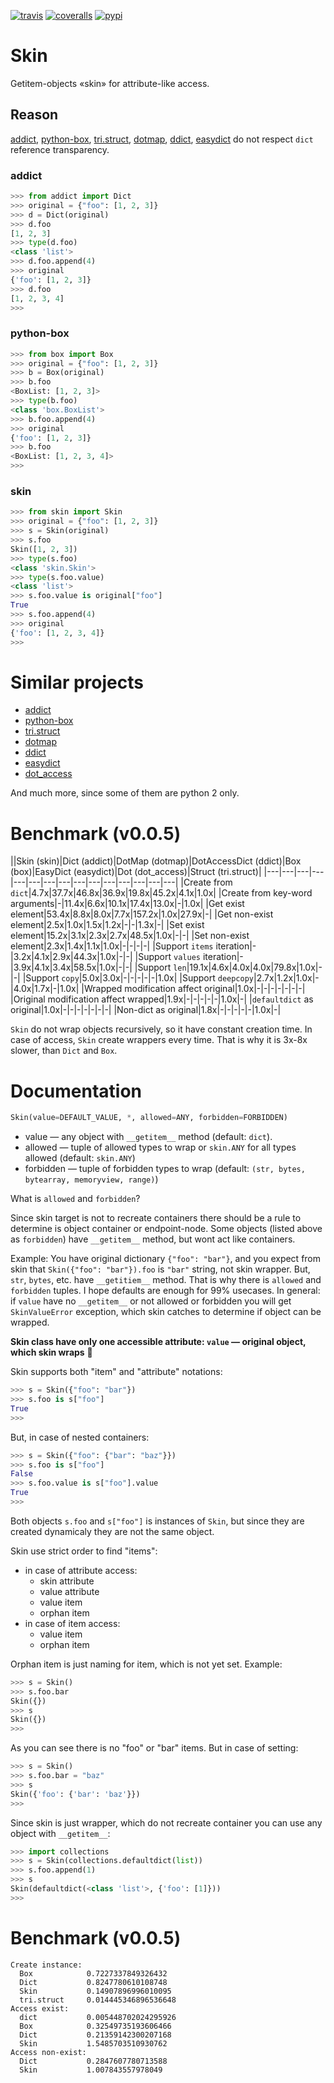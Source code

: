 [![travis](https://img.shields.io/travis/pohmelie/skin.svg)](https://travis-ci.org/pohmelie/skin)
[![coveralls](https://img.shields.io/coveralls/pohmelie/skin.svg)](https://coveralls.io/github/pohmelie/skin)
[![pypi](https://img.shields.io/pypi/v/skin.svg)](https://pypi.python.org/pypi/skin)

# Skin
Getitem-objects «skin» for attribute-like access.

## Reason
[addict](https://github.com/mewwts/addict), [python-box](https://github.com/cdgriffith/Box), [tri.struct](https://github.com/TriOptima/tri.struct), [dotmap](https://github.com/drgrib/dotmap), [ddict](https://github.com/rbehzadan/ddict), [easydict](https://github.com/makinacorpus/easydict) do not respect `dict` reference transparency.
### addict
``` python
>>> from addict import Dict
>>> original = {"foo": [1, 2, 3]}
>>> d = Dict(original)
>>> d.foo
[1, 2, 3]
>>> type(d.foo)
<class 'list'>
>>> d.foo.append(4)
>>> original
{'foo': [1, 2, 3]}
>>> d.foo
[1, 2, 3, 4]
>>>
```
### python-box
``` python
>>> from box import Box
>>> original = {"foo": [1, 2, 3]}
>>> b = Box(original)
>>> b.foo
<BoxList: [1, 2, 3]>
>>> type(b.foo)
<class 'box.BoxList'>
>>> b.foo.append(4)
>>> original
{'foo': [1, 2, 3]}
>>> b.foo
<BoxList: [1, 2, 3, 4]>
>>>
```
### skin
``` python
>>> from skin import Skin
>>> original = {"foo": [1, 2, 3]}
>>> s = Skin(original)
>>> s.foo
Skin([1, 2, 3])
>>> type(s.foo)
<class 'skin.Skin'>
>>> type(s.foo.value)
<class 'list'>
>>> s.foo.value is original["foo"]
True
>>> s.foo.append(4)
>>> original
{'foo': [1, 2, 3, 4]}
>>>
```
# Similar projects
* [addict](https://github.com/mewwts/addict)
* [python-box](https://github.com/cdgriffith/Box)
* [tri.struct](https://github.com/TriOptima/tri.struct)
* [dotmap](https://github.com/drgrib/dotmap)
* [ddict](https://github.com/rbehzadan/ddict)
* [easydict](https://github.com/makinacorpus/easydict)
* [dot_access](https://github.com/kootenpv/dot_access)

And much more, since some of them are python 2 only.

# Benchmark (v0.0.5)
||Skin (skin)|Dict (addict)|DotMap (dotmap)|DotAccessDict (ddict)|Box (box)|EasyDict (easydict)|Dot (dot_access)|Struct (tri.struct)|
|---|---|---|---|---|---|---|---|---|---|---|---|---|---|---|
|Create from `dict`|4.7x|37.7x|46.8x|36.9x|19.8x|45.2x|4.1x|1.0x|
|Create from key-word arguments|-|11.4x|6.6x|10.1x|17.4x|13.0x|-|1.0x|
|Get exist element|53.4x|8.8x|8.0x|7.7x|157.2x|1.0x|27.9x|-|
|Get non-exist element|2.5x|1.0x|1.5x|1.2x|-|-|1.3x|-|
|Set exist element|15.2x|3.1x|2.3x|2.7x|48.5x|1.0x|-|-|
|Set non-exist element|2.3x|1.4x|1.1x|1.0x|-|-|-|-|
|Support `items` iteration|-|3.2x|4.1x|2.9x|44.3x|1.0x|-|-|
|Support `values` iteration|-|3.9x|4.1x|3.4x|58.5x|1.0x|-|-|
|Support `len`|19.1x|4.6x|4.0x|4.0x|79.8x|1.0x|-|-|
|Support `copy`|5.0x|3.0x|-|-|-|-|-|1.0x|
|Support `deepcopy`|2.7x|1.2x|1.0x|-|4.0x|1.7x|-|1.0x|
|Wrapped modification affect original|1.0x|-|-|-|-|-|-|-|
|Original modification affect wrapped|1.9x|-|-|-|-|-|1.0x|-|
|`defaultdict` as original|1.0x|-|-|-|-|-|-|-|
|Non-dict as original|1.8x|-|-|-|-|-|1.0x|-|

`Skin` do not wrap objects recursively, so it have constant creation time. In case of access, `Skin` create wrappers every time. That is why it is 3x-8x slower, than `Dict` and `Box`.

# Documentation
``` python
Skin(value=DEFAULT_VALUE, *, allowed=ANY, forbidden=FORBIDDEN)
```
* value — any object with `__getitem__` method (default: `dict`).
* allowed — tuple of allowed types to wrap or `skin.ANY` for all types allowed (default: `skin.ANY`)
* forbidden — tuple of forbidden types to wrap (default: `(str, bytes, bytearray, memoryview, range)`)

What is `allowed` and `forbidden`?

Since skin target is not to recreate containers there should be a rule to determine is object container or endpoint-node. Some objects (listed above as `forbidden`) have `__getitem__` method, but wont act like containers.

Example:
You have original dictionary `{"foo": "bar"}`, and you expect from skin that `Skin({"foo": "bar"}).foo` is `"bar"` string, not skin wrapper. But, `str`, `bytes`, etc. have `__getitiem__` method. That is why there is `allowed` and `forbidden` tuples. I hope defaults are enough for 99% usecases.
In general: if `value` have no `__getitem__` or not allowed or forbidden you will get `SkinValueError` exception, which skin catches to determine if object can be wrapped.

**Skin class have only one accessible attribute: `value` — original object, which skin wraps** :tada:

Skin supports both "item" and "attribute" notations:
``` python
>>> s = Skin({"foo": "bar"})
>>> s.foo is s["foo"]
True
>>>
```
But, in case of nested containers:
``` python
>>> s = Skin({"foo": {"bar": "baz"}})
>>> s.foo is s["foo"]
False
>>> s.foo.value is s["foo"].value
True
>>>
```
Both objects `s.foo` and `s["foo"]` is instances of `Skin`, but since they are created dynamicaly they are not the same object.

Skin use strict order to find "items":
* in case of attribute access:
    * skin attribute
    * value attribute
    * value item
    * orphan item
* in case of item access:
    * value item
    * orphan item

Orphan item is just naming for item, which is not yet set. Example:
``` python
>>> s = Skin()
>>> s.foo.bar
Skin({})
>>> s
Skin({})
>>>
```

As you can see there is no "foo" or "bar" items. But in case of setting:
``` python
>>> s = Skin()
>>> s.foo.bar = "baz"
>>> s
Skin({'foo': {'bar': 'baz'}})
>>>
```
Since skin is just wrapper, which do not recreate container you can use any object with `__getitem__`:
``` python
>>> import collections
>>> s = Skin(collections.defaultdict(list))
>>> s.foo.append(1)
>>> s
Skin(defaultdict(<class 'list'>, {'foo': [1]}))
>>>
```

# Benchmark (v0.0.5)
``` text
Create instance:
  Box            0.7227337849326432
  Dict           0.8247780610108748
  Skin           0.14907896996010095
  tri.struct     0.014445346896536648
Access exist:
  dict           0.005448702024295926
  Box            0.32549735193606466
  Dict           0.21359142300207168
  Skin           1.5485703510930762
Access non-exist:
  Dict           0.2847607780713588
  Skin           1.007843557978049
```
